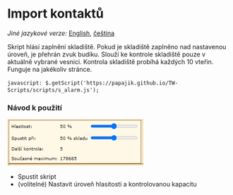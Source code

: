 # Import kontaktů

_Jiné jazykové verze:_ [English](s_alarm_en.md), [čeština](s_alarm_cs.md)

Skript hlásí zaplnění skladiště. 
Pokud je skladiště zaplněno nad nastavenou úroveň, je přehrán zvuk budíku. 
Slouží ke kontrole skladiště pouze v aktuálně vybrané vesnici.
Kontrola skladiště probíhá každých 10 vteřin. Funguje na jakékoliv stránce. 

```
javascript: $.getScript('https://papajik.github.io/TW-Scripts/scripts/s_alarm.js');
```

### Návod k použití

![Ukázka](../media/images/s_alarm_cs.png)

* Spustit skript
* (volitelné) Nastavit úroveň hlasitosti a kontrolovanou kapacitu